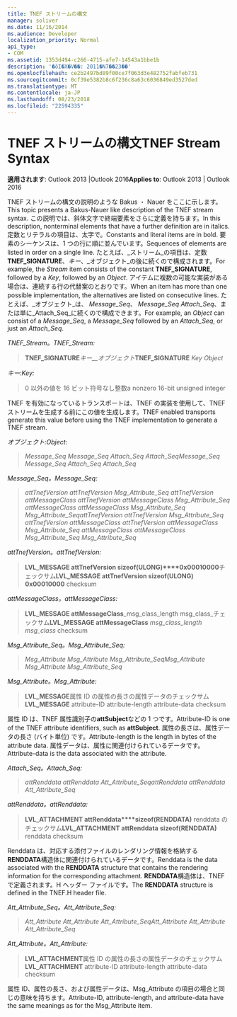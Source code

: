 ```yaml
---
title: TNEF ストリームの構文
manager: soliver
ms.date: 11/16/2014
ms.audience: Developer
localization_priority: Normal
api_type:
- COM
ms.assetid: 1353d494-c266-4715-afe7-14543a1bbe1b
description: '�ŏI�X�V��: 2011�N7��23��'
ms.openlocfilehash: ce2b2497bd89f00ce7f063d3e482752fabfeb731
ms.sourcegitcommit: 0cf39e5382b8c6f236c8a63c6036849ed3527ded
ms.translationtype: MT
ms.contentlocale: ja-JP
ms.lasthandoff: 08/23/2018
ms.locfileid: "22594335"
---
```

# <a name="tnef-stream-syntax"></a><span data-ttu-id="41e45-103">TNEF ストリームの構文</span><span class="sxs-lookup"><span data-stu-id="41e45-103">TNEF Stream Syntax</span></span>

  
  
<span data-ttu-id="41e45-104">**適用されます**: Outlook 2013 |Outlook 2016</span><span class="sxs-lookup"><span data-stu-id="41e45-104">**Applies to**: Outlook 2013 | Outlook 2016</span></span> 
  
<span data-ttu-id="41e45-105">TNEF ストリームの構文の説明のような Bakus ・ Nauer をここに示します。</span><span class="sxs-lookup"><span data-stu-id="41e45-105">This topic presents a Bakus-Nauer like description of the TNEF stream syntax.</span></span> <span data-ttu-id="41e45-106">この説明では、斜体文字で終端要素をさらに定義を持ちます。</span><span class="sxs-lookup"><span data-stu-id="41e45-106">In this description, nonterminal elements that have a further definition are in italics.</span></span> <span data-ttu-id="41e45-107">定数とリテラルの項目は、太字で。</span><span class="sxs-lookup"><span data-stu-id="41e45-107">Constants and literal items are in bold.</span></span> <span data-ttu-id="41e45-108">要素のシーケンスは、1 つの行に順に並んでいます。</span><span class="sxs-lookup"><span data-stu-id="41e45-108">Sequences of elements are listed in order on a single line.</span></span> <span data-ttu-id="41e45-109">たとえば、_ストリーム_の項目は、定数**TNEF_SIGNATURE**、_キー_、_オブジェクト_の後に続くので構成されます。</span><span class="sxs-lookup"><span data-stu-id="41e45-109">For example, the  _Stream_ item consists of the constant **TNEF_SIGNATURE**, followed by a  _Key_, followed by an  _Object_.</span></span> <span data-ttu-id="41e45-110">アイテムに複数の可能な実装がある場合は、連続する行の代替案のとおりです。</span><span class="sxs-lookup"><span data-stu-id="41e45-110">When an item has more than one possible implementation, the alternatives are listed on consecutive lines.</span></span> <span data-ttu-id="41e45-111">たとえば、_オブジェクト_は、 _Message_Seq_、 _Message_Seq_ _Attach_Seq_、または単に_Attach_Seq_に続くので構成できます。</span><span class="sxs-lookup"><span data-stu-id="41e45-111">For example, an  _Object_ can consist of a  _Message_Seq_, a  _Message_Seq_ followed by an  _Attach_Seq_, or just an  _Attach_Seq_.</span></span>
  
 <span data-ttu-id="41e45-112">_TNEF_Stream。_</span><span class="sxs-lookup"><span data-stu-id="41e45-112">_TNEF_Stream:_</span></span>
  
> <span data-ttu-id="41e45-113">**TNEF_SIGNATURE**_キー__オブジェクト_</span><span class="sxs-lookup"><span data-stu-id="41e45-113">**TNEF_SIGNATURE** _Key_ _Object_</span></span>
    
 <span data-ttu-id="41e45-114">_キー:_</span><span class="sxs-lookup"><span data-stu-id="41e45-114">_Key:_</span></span>
  
> <span data-ttu-id="41e45-115">0 以外の値を 16 ビット符号なし整数</span><span class="sxs-lookup"><span data-stu-id="41e45-115">a nonzero 16-bit unsigned integer</span></span>
    
<span data-ttu-id="41e45-116">TNEF を有効になっているトランスポートは、TNEF の実装を使用して、TNEF ストリームを生成する前にこの値を生成します。</span><span class="sxs-lookup"><span data-stu-id="41e45-116">TNEF enabled transports generate this value before using the TNEF implementation to generate a TNEF stream.</span></span>
  
 <span data-ttu-id="41e45-117">_オブジェクト:_</span><span class="sxs-lookup"><span data-stu-id="41e45-117">_Object:_</span></span>
  
>  <span data-ttu-id="41e45-118">_Message_Seq Message_Seq Attach_Seq Attach_Seq_</span><span class="sxs-lookup"><span data-stu-id="41e45-118">_Message_Seq Message_Seq Attach_Seq Attach_Seq_</span></span>
    
 <span data-ttu-id="41e45-119">_Message_Seq。_</span><span class="sxs-lookup"><span data-stu-id="41e45-119">_Message_Seq:_</span></span>
  
>  <span data-ttu-id="41e45-120">_attTnefVersion attTnefVersion Msg_Attribute_Seq attTnefVersion attMessageClass attTnefVersion attMessageClass Msg_Attribute_Seq attMessageClass attMessageClass Msg_Attribute_Seq Msg_Attribute_Seq_</span><span class="sxs-lookup"><span data-stu-id="41e45-120">_attTnefVersion attTnefVersion Msg_Attribute_Seq attTnefVersion attMessageClass attTnefVersion attMessageClass Msg_Attribute_Seq attMessageClass attMessageClass Msg_Attribute_Seq Msg_Attribute_Seq_</span></span>
    
 <span data-ttu-id="41e45-121">_attTnefVersion。_</span><span class="sxs-lookup"><span data-stu-id="41e45-121">_attTnefVersion:_</span></span>
  
> <span data-ttu-id="41e45-122">**LVL_MESSAGE attTnefVersion sizeof(ULONG)****0x00010000**チェックサム</span><span class="sxs-lookup"><span data-stu-id="41e45-122">**LVL_MESSAGE attTnefVersion sizeof(ULONG)** **0x00010000** checksum</span></span> 
    
 <span data-ttu-id="41e45-123">_attMessageClass。_</span><span class="sxs-lookup"><span data-stu-id="41e45-123">_attMessageClass:_</span></span>
  
> <span data-ttu-id="41e45-124">**LVL_MESSAGE attMessageClass**_msg_class_length msg_class_チェックサム</span><span class="sxs-lookup"><span data-stu-id="41e45-124">**LVL_MESSAGE attMessageClass** _msg_class_length msg_class_ checksum</span></span> 
    
 <span data-ttu-id="41e45-125">_Msg_Attribute_Seq。_</span><span class="sxs-lookup"><span data-stu-id="41e45-125">_Msg_Attribute_Seq:_</span></span>
  
>  <span data-ttu-id="41e45-126">_Msg_Attribute Msg_Attribute Msg_Attribute_Seq_</span><span class="sxs-lookup"><span data-stu-id="41e45-126">_Msg_Attribute Msg_Attribute Msg_Attribute_Seq_</span></span>
    
 <span data-ttu-id="41e45-127">_Msg_Attribute。_</span><span class="sxs-lookup"><span data-stu-id="41e45-127">_Msg_Attribute:_</span></span>
  
> <span data-ttu-id="41e45-128">**LVL_MESSAGE**属性 ID の属性の長さの属性データのチェックサム</span><span class="sxs-lookup"><span data-stu-id="41e45-128">**LVL_MESSAGE** attribute-ID attribute-length attribute-data checksum</span></span> 
    
<span data-ttu-id="41e45-129">属性 ID は、TNEF 属性識別子の**attSubject**などの 1 つです。</span><span class="sxs-lookup"><span data-stu-id="41e45-129">Attribute-ID is one of the TNEF attribute identifiers, such as **attSubject**.</span></span> <span data-ttu-id="41e45-130">属性の長さは、属性データの長さ (バイト単位) です。</span><span class="sxs-lookup"><span data-stu-id="41e45-130">Attribute-length is the length in bytes of the attribute data.</span></span> <span data-ttu-id="41e45-131">属性データは、属性に関連付けられているデータです。</span><span class="sxs-lookup"><span data-stu-id="41e45-131">Attribute-data is the data associated with the attribute.</span></span>
  
 <span data-ttu-id="41e45-132">_Attach_Seq。_</span><span class="sxs-lookup"><span data-stu-id="41e45-132">_Attach_Seq:_</span></span>
  
>  <span data-ttu-id="41e45-133">_attRenddata attRenddata Att_Attribute_Seq_</span><span class="sxs-lookup"><span data-stu-id="41e45-133">_attRenddata attRenddata Att_Attribute_Seq_</span></span>
    
 <span data-ttu-id="41e45-134">_attRenddata。_</span><span class="sxs-lookup"><span data-stu-id="41e45-134">_attRenddata:_</span></span>
  
> <span data-ttu-id="41e45-135">**LVL_ATTACHMENT attRenddata****sizeof(RENDDATA)** renddata のチェックサム</span><span class="sxs-lookup"><span data-stu-id="41e45-135">**LVL_ATTACHMENT attRenddata** **sizeof(RENDDATA)** renddata checksum</span></span> 
    
<span data-ttu-id="41e45-136">Renddata は、対応する添付ファイルのレンダリング情報を格納する**RENDDATA**構造体に関連付けられているデータです。</span><span class="sxs-lookup"><span data-stu-id="41e45-136">Renddata is the data associated with the **RENDDATA** structure that contains the rendering information for the corresponding attachment.</span></span> <span data-ttu-id="41e45-137">**RENDDATA**構造体は、TNEF で定義されます。H ヘッダー ファイルです。</span><span class="sxs-lookup"><span data-stu-id="41e45-137">The **RENDDATA** structure is defined in the TNEF.H header file.</span></span> 
  
 <span data-ttu-id="41e45-138">_Att_Attribute_Seq。_</span><span class="sxs-lookup"><span data-stu-id="41e45-138">_Att_Attribute_Seq:_</span></span>
  
>  <span data-ttu-id="41e45-139">_Att_Attribute Att_Attribute Att_Attribute_Seq_</span><span class="sxs-lookup"><span data-stu-id="41e45-139">_Att_Attribute Att_Attribute Att_Attribute_Seq_</span></span>
    
 <span data-ttu-id="41e45-140">_Att_Attribute。_</span><span class="sxs-lookup"><span data-stu-id="41e45-140">_Att_Attribute:_</span></span>
  
> <span data-ttu-id="41e45-141">**LVL_ATTACHMENT**属性 ID の属性の長さの属性データのチェックサム</span><span class="sxs-lookup"><span data-stu-id="41e45-141">**LVL_ATTACHMENT** attribute-ID attribute-length attribute-data checksum</span></span> 
    
<span data-ttu-id="41e45-142">属性 ID、属性の長さ、および属性データは、Msg_Attribute の項目の場合と同じの意味を持ちます。</span><span class="sxs-lookup"><span data-stu-id="41e45-142">Attribute-ID, attribute-length, and attribute-data have the same meanings as for the Msg_Attribute item.</span></span>
  

